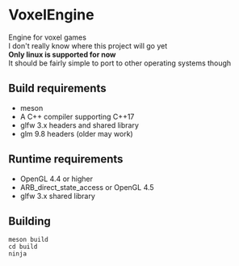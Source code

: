 # VoxelEngine
Engine for voxel games\
I don't really know where this project will go yet\
**Only linux is supported for now**\
It should be fairly simple to port to other operating systems though

## Build requirements
- meson
- A C++ compiler supporting C++17
- glfw 3.x headers and shared library
- glm 9.8 headers (older may work)

## Runtime requirements
- OpenGL 4.4 or higher
- ARB_direct_state_access or OpenGL 4.5
- glfw 3.x shared library

## Building
```
meson build
cd build
ninja
```

